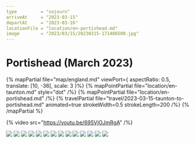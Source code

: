 ```yaml
---
type         = "sojourn"
arriveAt     = "2023-03-15"
departAt     = "2023-03-16"
locationFile = "location/en-portishead.md"
image        = "2023/03/15/20230315-171408500.jpg"
---
```


# Portishead (March 2023)

{% mapPartial file="map/england.md" viewPort={ aspectRatio: 0.5, translate: [10, -36], scale: 3 }%}
  {% mapPointPartial file="location/en-taunton.md" style="dot" /%}
  {% mapPointPartial file="location/en-portishead.md" /%}
  {% travelPartial file="travel/2023-03-15-taunton-to-portishead.md" animated=true strokeWidth=0.5 strokeLength=200 /%}
{% /mapPartial %}

{% video src="https://youtu.be/695VjOJmRgA" /%}

![](2023/03/15/20230315-092620334.jpg)
![](2023/03/15/20230315-093323434.jpg)
![](2023/03/15/20230315-095021.jpg)
![](2023/03/15/20230315-104215845.jpg)
![](2023/03/15/20230315-115626.jpg)
![](2023/03/15/20230315-124941931.jpg)
![](2023/03/15/20230315-134445435.jpg)
![](2023/03/15/20230315-142446573.jpg)
![](2023/03/15/20230315-144106243.jpg)
![](2023/03/15/20230315-145358631.jpg)
![](2023/03/15/20230315-152451412.jpg)
![](2023/03/15/20230315-171408500.jpg)
![](2023/03/15/20230315-172152195.jpg)
![](2023/03/15/20230315-172451119.jpg)
